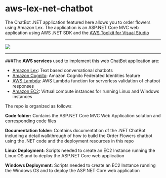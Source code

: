 # aws-lex-net-chatbot
The ChatBot .NET application featured here allows you to order flowers using Amazon Lex. The application is an ASP.NET Core MVC web application using AWS .NET SDK and the [AWS Toolkit for Visual Studio][1]


----------


<img src="https://s3.us-east-2.amazonaws.com/aws-blog-tew-posts/ChatBot-Pic2-small.png"/>


----------


###The **AWS services** used to implement this web ChatBot application are: 

 - [Amazon Lex][2]: Text based conversational chatbots 
 - [Amazon Cognito][3]: Amazon Cognito Federated Identities feature 
 - [AWS Lambda][4]: AWS Lambda function for serverless validation of
   chatbot responses
 - [Amazon EC2][5]: Virtual compute instances for
   running Linux and Windows instances

The repo is organized as follows:

**Code folder:** Contains the ASP.NET Core MVC Web Application solution and corresponding code files

**Documentation folder:** Contains documentation of the .NET ChatBot including a detail walkthrough of how to build the Order Flowers chatbot using the .NET code and the deployment resources in this repo

**Linux Deployment:** Scripts needed to create an EC2 Instance running the Linux OS and to deploy the ASP.NET Core web application 

 **Windows Deployment:** Scripts needed to create an EC2 Instance running the Windows OS and to deploy the ASP.NET Core web application 


  [1]: https://aws.amazon.com/visualstudio/
  [2]: https://aws.amazon.com/lex/
  [3]: https://aws.amazon.com/cognito/
  [4]: https://aws.amazon.com/lambda/
  [5]: http://aws.amazon.com/ec2